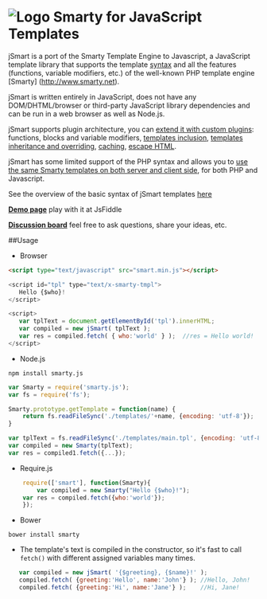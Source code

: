 # ![Logo](https://raw.githubusercontent.com/miroshnikov/jsmart/master/jsmartlogo.gif) Smarty for JavaScript Templates

jSmart is a port of the Smarty Template Engine to Javascript, a JavaScript template library that supports the template [syntax](https://github.com/miroshnikov/jsmart/blob/wiki/syntax.md) and all the features (functions, variable modifiers, etc.) of the well-known PHP template engine [Smarty] (http://www.smarty.net). 

jSmart is written entirely in JavaScript, does not have any DOM/DHTML/browser or third-party JavaScript library dependencies and can be run in a web browser as well as Node.js.

jSmart supports plugin architecture, you can [extend it with custom plugins](https://github.com/miroshnikov/jsmart/blob/wiki/CreatePlugin.md): functions, blocks and variable modifiers, [templates inclusion](https://github.com/miroshnikov/jsmart/blob/wiki/IncludeTemplates.md), [templates inheritance and overriding](https://github.com/miroshnikov/jsmart/blob/wiki/Template_inheritance.md), [caching](https://github.com/miroshnikov/jsmart/blob/wiki/caching.md), [escape HTML](https://github.com/miroshnikov/jsmart/blob/wiki/escape_html.md).

jSmart has some limited support of the PHP syntax and allows you to [use the same Smarty templates on both server and client side](https://github.com/miroshnikov/jsmart/blob/wiki/Smarty_template_in_javascript.md), for both PHP and Javascript.

See the overview of the basic syntax of jSmart templates [here](https://github.com/miroshnikov/jsmart/blob/wiki/syntax.md)

[**Demo page**](https://jsfiddle.net/miroshnikov/6tfz9p3z/1/) play with it at JsFiddle

[**Discussion board**](http://groups.google.com/group/jsmartdiscussion) feel free to ask questions, share your ideas, etc.

##Usage

* Browser
```html
<script type="text/javascript" src="smart.min.js"></script>
```
```javascript
<script id="tpl" type="text/x-smarty-tmpl">
   Hello {$who}!
</script>

<script>
   var tplText = document.getElementById('tpl').innerHTML;
   var compiled = new jSmart( tplText );
   var res = compiled.fetch( { who:'world' } );  //res = Hello world!
</script>
```

* Node.js
```
npm install smarty.js
```
```javascript
var Smarty = require('smarty.js');
var fs = require('fs');

Smarty.prototype.getTemplate = function(name) {
    return fs.readFileSync('./templates/'+name, {encoding: 'utf-8'});
}

var tplText = fs.readFileSync('./templates/main.tpl', {encoding: 'utf-8'});
var compiled = new Smarty(tplText);
var res = compiled1.fetch({...});
```

* Require.js
```javascript
    require(['smart'], function(Smarty){
        var compiled = new Smarty("Hello {$who}!");
	var res = compiled.fetch({who:'world'});
    });
```

* Bower
```
bower install smarty
```

* The template's text is compiled in the constructor, so it's fast to call ```fetch()``` with different assigned variables many times.
```javascript
   var compiled = new jSmart( '{$greeting}, {$name}!' );
   compiled.fetch( {greeting:'Hello', name:'John'} ); //Hello, John!
   compiled.fetch( {greeting:'Hi', name:'Jane'} );    //Hi, Jane!
```
